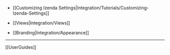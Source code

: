 * [[Customizing Izenda Settings|Integration/Tutorials/Customizing-Izenda-Settings]]

* [[Views|Integration/Views]]

* [[Branding|Integration/Appearance]]


---
[[UserGuides]]